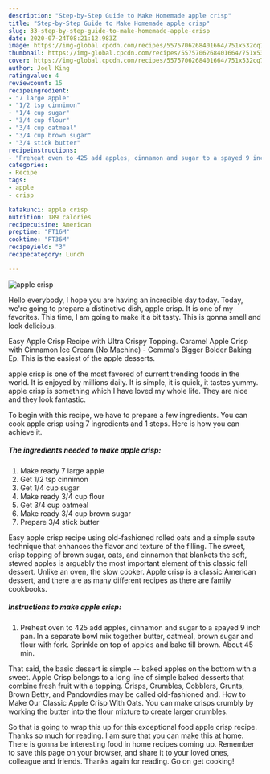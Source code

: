 ```yaml
---
description: "Step-by-Step Guide to Make Homemade apple crisp"
title: "Step-by-Step Guide to Make Homemade apple crisp"
slug: 33-step-by-step-guide-to-make-homemade-apple-crisp
date: 2020-07-24T08:21:12.983Z
image: https://img-global.cpcdn.com/recipes/5575706268401664/751x532cq70/apple-crisp-recipe-main-photo.jpg
thumbnail: https://img-global.cpcdn.com/recipes/5575706268401664/751x532cq70/apple-crisp-recipe-main-photo.jpg
cover: https://img-global.cpcdn.com/recipes/5575706268401664/751x532cq70/apple-crisp-recipe-main-photo.jpg
author: Joel King
ratingvalue: 4
reviewcount: 15
recipeingredient:
- "7 large apple"
- "1/2 tsp cinnimon"
- "1/4 cup sugar"
- "3/4 cup flour"
- "3/4 cup oatmeal"
- "3/4 cup brown sugar"
- "3/4 stick butter"
recipeinstructions:
- "Preheat oven to 425 add apples, cinnamon and sugar to a spayed 9 inch pan. In a separate bowl mix together butter, oatmeal, brown sugar and flour with fork. Sprinkle on top of apples and bake till brown. About 45 min."
categories:
- Recipe
tags:
- apple
- crisp

katakunci: apple crisp 
nutrition: 189 calories
recipecuisine: American
preptime: "PT16M"
cooktime: "PT36M"
recipeyield: "3"
recipecategory: Lunch

---
```



![apple crisp](https://img-global.cpcdn.com/recipes/5575706268401664/751x532cq70/apple-crisp-recipe-main-photo.jpg)

Hello everybody, I hope you are having an incredible day today. Today, we're going to prepare a distinctive dish, apple crisp. It is one of my favorites. This time, I am going to make it a bit tasty. This is gonna smell and look delicious.

Easy Apple Crisp Recipe with Ultra Crispy Topping. Caramel Apple Crisp with Cinnamon Ice Cream (No Machine) - Gemma&#39;s Bigger Bolder Baking Ep. This is the easiest of the apple desserts.

apple crisp is one of the most favored of current trending foods in the world. It is enjoyed by millions daily. It is simple, it is quick, it tastes yummy. apple crisp is something which I have loved my whole life. They are nice and they look fantastic.


To begin with this recipe, we have to prepare a few ingredients. You can cook apple crisp using 7 ingredients and 1 steps. Here is how you can achieve it.

##### The ingredients needed to make apple crisp:

1. Make ready 7 large apple
1. Get 1/2 tsp cinnimon
1. Get 1/4 cup sugar
1. Make ready 3/4 cup flour
1. Get 3/4 cup oatmeal
1. Make ready 3/4 cup brown sugar
1. Prepare 3/4 stick butter


Easy apple crisp recipe using old-fashioned rolled oats and a simple saute technique that enhances the flavor and texture of the filling. The sweet, crisp topping of brown sugar, oats, and cinnamon that blankets the soft, stewed apples is arguably the most important element of this classic fall dessert. Unlike an oven, the slow cooker. Apple crisp is a classic American dessert, and there are as many different recipes as there are family cookbooks. 

##### Instructions to make apple crisp:

1. Preheat oven to 425 add apples, cinnamon and sugar to a spayed 9 inch pan. In a separate bowl mix together butter, oatmeal, brown sugar and flour with fork. Sprinkle on top of apples and bake till brown. About 45 min.


That said, the basic dessert is simple -- baked apples on the bottom with a sweet. Apple Crisp belongs to a long line of simple baked desserts that combine fresh fruit with a topping. Crisps, Crumbles, Cobblers, Grunts, Brown Betty, and Pandowdies may be called old-fashioned and. How to Make Our Classic Apple Crisp With Oats. You can make crisps crumbly by working the butter into the flour mixture to create larger crumbles. 

So that is going to wrap this up for this exceptional food apple crisp recipe. Thanks so much for reading. I am sure that you can make this at home. There is gonna be interesting food in home recipes coming up. Remember to save this page on your browser, and share it to your loved ones, colleague and friends. Thanks again for reading. Go on get cooking!
